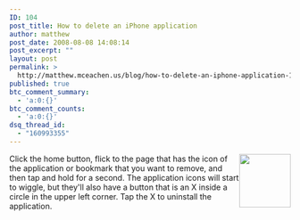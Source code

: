 ```yaml
---
ID: 104
post_title: How to delete an iPhone application
author: matthew
post_date: 2008-08-08 14:08:14
post_excerpt: ""
layout: post
permalink: >
  http://matthew.mceachen.us/blog/how-to-delete-an-iphone-application-104.html
published: true
btc_comment_summary:
  - 'a:0:{}'
btc_comment_counts:
  - 'a:0:{}'
dsq_thread_id:
  - "160993355"
---
```

<img style="float:right" src="http://matthew.mceachen.us/blog/wp-content/uploads/2008/08/uninstall-iphone-app.jpg" alt="" title="uninstall-iphone-app" width="92" height="96" class="alignright size-full wp-image-105" />
Click the home button, flick to the page that has the icon of the application or bookmark that you want to remove, and then tap and hold for a second. The application icons will start to wiggle, but they'll also have a button that is an X inside a circle in the upper left corner. Tap the X to uninstall the application.